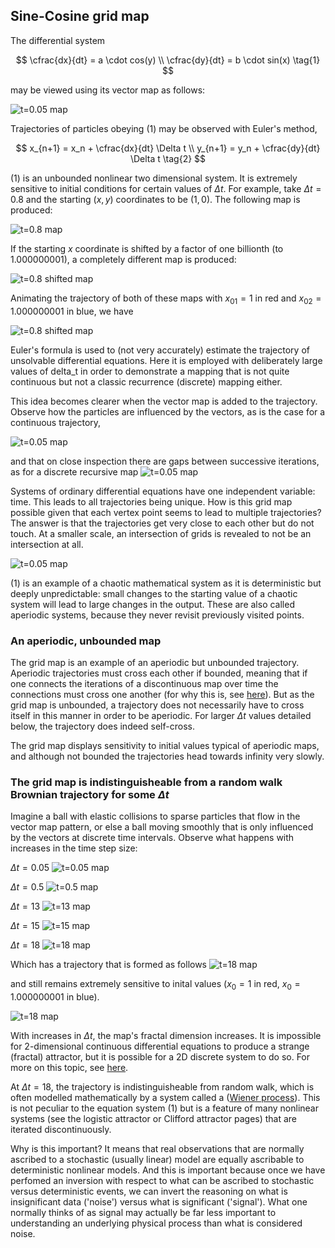 ## Sine-Cosine grid map

The differential system

$$ 
\cfrac{dx}{dt} = a \cdot cos(y) \\
\cfrac{dy}{dt} = b \cdot sin(x) \tag{1}
$$

may be viewed using its vector map as follows:

![t=0.05 map]({{https://blbadger.github.io}}/grid_map/cossin_vectors.png)

Trajectories of particles obeying (1) may be observed with Euler's method,

$$
x_{n+1} = x_n + \cfrac{dx}{dt} \Delta t \\
y_{n+1} = y_n + \cfrac{dy}{dt} \Delta t  \tag{2}
$$

(1) is an unbounded nonlinear two dimensional system.  It is extremely sensitive to initial conditions for certain values of $\Delta t$.  For example, take $\Delta t = 0.8$ and the starting $(x, y)$ coordinates to be $(1, 0)$. The following map is produced:

![t=0.8 map]({{https://blbadger.github.io}}/grid_map/cossin_0.8t.png)

If the starting $x$ coordinate is shifted by a factor of one billionth (to 1.000000001), a completely different map is produced:

![t=0.8 shifted map]({{https://blbadger.github.io}}/grid_map/cossin_0.8t_shifted.png)

Animating the trajectory of both of these maps with $x_{01} = 1$ in red and $x_{02} = 1.000000001$ in blue, we have 

![t=0.8 shifted map]({{https://blbadger.github.io}}/grid_map/grid_vid.gif)

Euler's formula is used to (not very accurately) estimate the trajectory of unsolvable differential equations.  Here it is employed with deliberately large values of delta_t in order to demonstrate a mapping that is not quite continuous but not a classic recurrence (discrete) mapping either.

This idea becomes clearer when the vector map is added to the trajectory.  Observe how the particles are influenced by the vectors, as is the case for a continuous trajectory, 

![t=0.05 map]({{https://blbadger.github.io}}/grid_map/cossin_quivers.png)

and that on close inspection there are gaps between successive iterations, as for a discrete recursive map
![t=0.05 map]({{https://blbadger.github.io}}/grid_map/cossin_quivers_zoom.png)

Systems of ordinary differential equations have one independent variable: time.  This leads to all trajectories being unique.  How is this grid map possible given that each vertex point seems to lead to multiple trajectories?  The answer is that the trajectories get very close to each other but do not touch.  At a smaller scale, an intersection of grids is revealed to not be an intersection at all.

![t=0.05 map]({{https://blbadger.github.io}}/grid_map/grid_map_intersection.png)

(1) is an example of a chaotic mathematical system as it is deterministic but deeply unpredictable: small changes to the starting value of a chaotic system will lead to large changes in the output.  These are also called aperiodic systems, because they never revisit previously visited points.

### An aperiodic, unbounded map

The grid map is an example of an aperiodic but unbounded trajectory.  Aperiodic trajectories must cross each other if bounded, meaning that if one connects the iterations of a discontinuous map over time the connections must cross one another (for why this is, see [here](https://blbadger.github.io/continuity-poincare.html)).  But as the grid map is unbounded, a trajectory does not necessarily have to cross itself in this manner in order to be aperiodic. For larger $\Delta t$ values detailed below, the trajectory does indeed self-cross.

The grid map displays sensitivity to initial values typical of aperiodic maps, and although not bounded the trajectories head towards infinity very slowly. 

### The grid map is indistinguisheable from a random walk Brownian trajectory for some $\Delta t$

Imagine a ball with elastic collisions to sparse particles that flow in the vector map pattern, or else a ball moving smoothly that is only influenced by the vectors at discrete time intervals. Observe what happens with increases in the time step size:

$\Delta t = 0.05$
![t=0.05 map]({{https://blbadger.github.io}}/grid_map/cossin_0.05t.png)

$\Delta t = 0.5$
![t=0.5 map]({{https://blbadger.github.io}}/grid_map/cossin_0.5t.png)

$\Delta t = 13$
![t=13 map]({{https://blbadger.github.io}}/grid_map/cossin_13t.png)

$\Delta t = 15$
![t=15 map]({{https://blbadger.github.io}}/grid_map/cossin_15t.png)

$\Delta t = 18$
![t=18 map]({{https://blbadger.github.io}}/grid_map/cossin_18t.png)

Which has a trajectory that is formed as follows
![t=18 map]({{https://blbadger.github.io}}/grid_map/grid_18.gif)

and still remains extremely sensitive to inital values ($x_0 = 1$ in red, $x_0 = 1.000000001$ in blue).

![t=18 map]({{https://blbadger.github.io}}/grid_map/grid_18_comp.png)

With increases in $\Delta t$, the map's fractal dimension increases. It is impossible for 2-dimensional continuous differential equations to produce a strange (fractal) attractor, but it is possible for a 2D discrete system to do so.  For more on this topic, see [here](https://blbadger.github.io/continuity-poincare.html). 

At $\Delta t = 18$, the trajectory is indistinguisheable from random walk, which is often modelled mathematically by a system called a ([Wiener process](https://en.wikipedia.org/wiki/Wiener_process)).  This is not peculiar to the equation system (1) but is a feature of many nonlinear systems (see the logistic attractor or Clifford attractor pages) that are iterated discontinuously.  

Why is this important?  It means that real observations that are normally ascribed to a stochastic (usually linear) model are equally ascribable to deterministic nonlinear models.  And this is important because once we have perfomed an inversion with respect to what can be ascribed to stochastic versus deterministic events, we can invert the reasoning on what is insignificant data ('noise') versus what is significant ('signal').  What one normally thinks of as signal may actually be far less important to understanding an underlying physical process than what is considered noise.



